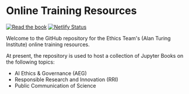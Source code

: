 # Online Training Resources

[![Read the book](https://img.shields.io/badge/read-the%20book-blue.svg)](https://turing-commons.netlify.app)
[![Netlify Status](https://api.netlify.com/api/v1/badges/01447c9a-9d12-4b68-b5fa-8f17a5663667/deploy-status)](https://app.netlify.com/sites/turing-commons/deploys)

Welcome to the GitHub repository for the Ethics Team's (Alan Turing Institute) online training resources. 

At present, the repository is used to host a collection of Jupyter Books on the following topics:

- AI Ethics & Governance (AEG) 
- Responsible Research and Innovation (RRI)
- Public Communication of Science
